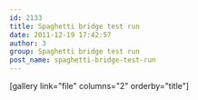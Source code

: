 ```yaml
---
id: 2133
title: Spaghetti bridge test run
date: 2011-12-19 17:42:57
author: 3
group: Spaghetti bridge test run
post_name: spaghetti-bridge-test-run
---
```


[gallery link="file" columns="2" orderby="title"]
